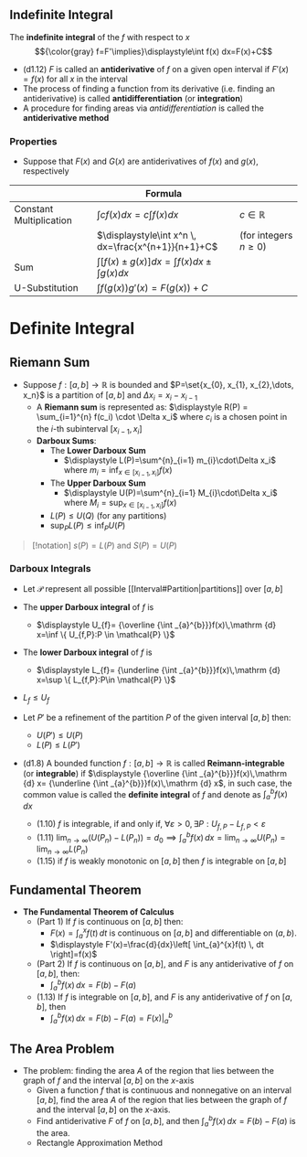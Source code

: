 ## Indefinite Integral

The **indefinite integral** of the $f$ with respect to $x$
$${\color{gray} f=F'\implies}\displaystyle\int f(x) dx=F(x)+C$$ 
- (d1.12) $F$ is called an **antiderivative** of $f$ on a given open interval if $F'(x)=f(x)$ for all $x$ in the interval
- The process of finding a function from its derivative (i.e. finding an antiderivative) is called **antidifferentiation** (or **integration**)
- A procedure for finding areas via *antidifferentiation* is called the **antiderivative method**

### Properties 

- Suppose that $F(x)$ and $G(x)$ are antiderivatives of $f(x)$ and $g(x)$, respectively

|  | Formula |  |
| ---- | ---- | ---- |
| Constant Multiplication | $\displaystyle\int cf(x)dx=c\int f(x)dx$ | $c\in\mathbb{R}$ |
|  | $\displaystyle\int x^n \, dx=\frac{x^{n+1}}{n+1}+C$ | (for integers $n\geq 0$) |
| Sum | $\displaystyle \int [f(x)\pm g(x)]dx= \int f(x)dx\pm \int  g(x)dx$ |  |
| U-Substitution | $\displaystyle\int f(g(x)) g'(x)=F(g(x))+C$ |  |

# Definite Integral

## Riemann Sum

- Suppose $f : [a, b] \to \mathbb{R}$ is bounded and $P=\set{x_{0}, x_{1}, x_{2},\dots, x_n}$ is a partition of $[a, b]$ and $\Delta x_i = x_i - x_{i-1}$
	- A **Riemann sum** is represented as: $\displaystyle R(P) = \sum_{i=1}^{n} f(c_i) \cdot \Delta x_i$ where $c_i$ is a chosen point in the $i$-th subinterval $[x_{i-1}, x_i]$
	- **Darboux Sums**: 
		- The **Lower Darboux Sum** 
			- $\displaystyle L(P)=\sum^{n}_{i=1} m_{i}\cdot\Delta x_i$ where $\displaystyle{m_{i}=\inf _{x\in [x_{i-1},x_{i}]}f(x)}$
		- The **Upper Darboux Sum**
			- $\displaystyle U(P)=\sum^{n}_{i=1} M_{i}\cdot\Delta x_i$ where $\displaystyle{M_{i}=\sup _{x\in [x_{i-1},x_{i}]}f(x)}$ 
		- $L(P)\leq U(Q)$ (for any partitions)
		- $\displaystyle\sup_{P}L(P)\leq\inf_{P}U(P)$


>[!notation] $s(P)=L(P)$ and $S(P)=U(P)$

### Darboux Integrals

- Let $\mathcal{P}$ represent all possible [[Interval#Partition|partitions]] over $[ a , b ]$
- The **upper Darboux integral** of $f$ is 
	- $\displaystyle U_{f}= {\overline {\int _{a}^{b}}}f(x)\,\mathrm {d} x=\inf \{ U_{f,P}:P \in \mathcal{P} \}$

- The **lower Darboux integral** of $f$ is
	- $\displaystyle L_{f}= {\underline {\int _{a}^{b}}}f(x)\,\mathrm {d} x=\sup \{ L_{f,P}:P\in \mathcal{P} \}$
-  $L_{f}\leq U_{f}$


- Let $P'$ be a refinement of the partition $P$ of the given interval $[a, b]$ then:
	- $U(P')\leq U(P)$
	- $L(P)\leq L(P')$


- (d1.8) A bounded function $f:[a,b]\to \mathbb{R}$ is called **Reimann-integrable** (or **integrable**) if $\displaystyle {\overline {\int _{a}^{b}}}f(x)\,\mathrm {d} x= {\underline {\int _{a}^{b}}}f(x)\,\mathrm {d} x$, in such case, the common value is called the **definite integral** of $f$ and denote as $\displaystyle\int^{b}_{a} f(x) \, dx$
	- (1.10) $f$ is integrable, if and only if, $\forall \varepsilon>0,\exists P:U_{f,P}-L_{f,P}<\varepsilon$
	- (1.11) $\displaystyle\lim_{ n \to \infty }(U(P_{n})-L(P_{n}))=d_{0}\implies \int_{a}^{b} f(x) \, dx=\lim_{ n \to \infty }U(P_{n})=\lim_{ n \to \infty }L(P_{n})$
	- (1.15) if $f$ is weakly monotonic on $[a,b]$ then $f$ is integrable on $[a,b]$ 




## Fundamental Theorem

- **The Fundamental Theorem of Calculus**
	- (Part 1) If $f$ is continuous on $[a,b]$ then:
		- $\displaystyle F(x)=\int_{a}^{x}f(t)  \, dt$ is continuous on $[a,b]$ and differentiable on $(a,b)$.
		- $\displaystyle F'(x)=\frac{d}{dx}\left[ \int_{a}^{x}f(t)  \, dt \right]=f(x)$
	- (Part 2) If $f$ is continuous on $[a,b]$, and $F$ is any antiderivative of $f$ on $[a,b]$, then:
		- $\displaystyle\int^{b}_{a} f(x) \, dx=F(b)-F(a)$
	- (1.13) If $f$ is integrable on $[a,b]$, and $F$ is any antiderivative of $f$ on $[a,b]$, then 
		- $\displaystyle\int^{b}_{a} f(x) \, dx=F(b)-F(a)=F(x) \big|_a^b$

## The Area Problem 

- The problem: finding the area $A$ of the region that lies between the graph of $f$ and the interval $[a, b]$ on the $x$-axis
	- Given a function $f$ that is continuous and nonnegative on an interval $[a, b]$, find the area $A$ of the region that lies between the graph of $f$ and the interval $[a, b]$ on the $x$-axis.
	- Find antiderivative $F$ of $f$ on $[a,b]$, and then $\displaystyle\int^{b}_{a} f(x) \, dx=F(b)-F(a)$ is the area.
	- Rectangle Approximation Method
